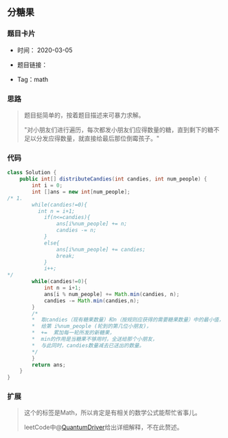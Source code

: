 ## 分糖果



### 题目卡片 

- 时间： 2020-03-05

- 题目链接：

  [1103]: https://leetcode-cn.com/problems/distribute-candies-to-people/

- Tag：math

  



### 思路

>题目挺简单的，按着题目描述来可暴力求解。
>
>"对小朋友们进行遍历，每次都发小朋友们应得数量的糖，直到剩下的糖不足以分发应得数量，就直接给最后那位倒霉孩子。"

### 代码

```java
class Solution {
    public int[] distributeCandies(int candies, int num_people) {
        int i = 0;
        int []ans = new int[num_people];
/* 1.
		while(candies!=0){
          int n = i+1;
            if(n<=candies){
                ans[i%num_people] += n;
                candies -= n; 
            }
            else{
                ans[i%num_people] += candies;
                break; 
            }
            i++;
*/
        while(candies!=0){
            int n = i+1;	 
        	ans[i % num_people] += Math.min(candies, n);
            candies -= Math.min(candies,n);
        }
        /* 
        *  取candies（现有糖果数量）和n（按规则应获得的需要糖果数量）中的最小值，
        *  给第 i%num_people (轮到的第几位小朋友)，
        *  +=  累加每一轮所发的新糖果，
        *  min的作用是当糖果不够用时，全送给那个小朋友，
        *  与此同时，candies数量减去已送出的数量。
        */
        }
        return ans;
    }
}
```



### 扩展

> 这个的标签是Math，所以肯定是有相关的数学公式能帮忙省事儿。
>
> leetCode中@[QuantumDriver](https://leetcode-cn.com/u/quantumdriver/)给出详细解释，不在此赘述。
>
> [分糖果]: https://leetcode-cn.com/problems/distribute-candies-to-people/solution/xiang-xi-jie-shi-shu-xue-fang-fa-zen-yao-zuo-gao-z/
>
> 
>

